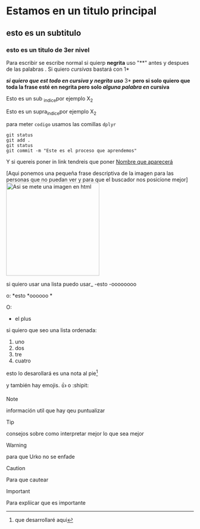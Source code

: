 #  Estamos en un titulo principal 
## esto es un subtitulo 
### esto es un titulo de 3er nivel


Para escribir se escribe normal si quierp **negrita** uso "**" antes y despues de las palabras . Si quiero *cursivas* bastará con 1* 

***si quiero que est todo en cursiva y negrita uso*** 3* **pero si solo quiero que toda la frase esté en negrita pero solo _alguna palabra en_ cursiva**

Esto es un sub <sub>indice</sub>por ejemplo X<sub>2</sub>

Esto es un supra<sub>indice</sub>por ejemplo X<sub>2</sup>

para meter `codigo` usamos las comillas `dplyr`
```
git status 
git add . 
git status
git commit -m "Este es el proceso que aprendemos"
```

Y si quereis poner in link tendreis que poner [Nombre que aparecerá](https://www.youtube.com/)

[Aqui ponemos una pequeña frase descriptiva de la imagen para las personas que no puedan ver y para que el buscador nos posicione mejor]<img src="https://assets.laliga.com/squad/2023/t173/p470312/2048x2225/p470312_t173_2023_1_001_000.png" alt="Asi se mete una imagen en html" width="250" height="250">


si quiero usar una lista puedo usar_
-esto
-oooooooo

o:
*esto
*oooooo
*

O:
+ el plus

si quiero que seo una lista ordenada:
1. uno
2. dos
3. tre
4. cuatro




esto lo desarollará es una nota al pie[^1]

[^1]:que desarrollaré aqui 


  y también hay emojis. :+1: o :shipit:

 > [!NOTE]
  >información util que hay qeu puntualizar 

  >[!TIP]
  >consejos sobre como interpretar mejor lo que sea mejor

  >[!WARNING]
  >para que Urko no se enfade 
  
  >[!CAUTION]
>Para que cautear


>[!IMPORTANT]
>Para expliicar que es importante

  
